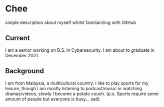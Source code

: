 # Chee
simple description about myself whilst familiarizing with GitHub

## Current
I am a senior working on B.S. in Cybersecurity. I am about to graduate in December 2021.

## Background
I am from Malaysia, a multicultural country. I like to play sports for my leisure, though I am mostly listening to podcast/music or watching dramas/videos, slowly I become a potato couch. (p.s. Sports require some amount of people but everyone is busy... sad) 
